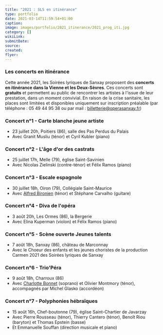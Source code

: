 ```yaml
---
title: "2021 : SLS en itinérance"
type: portfolio
date: 2021-03-14T11:59:54+01:00
caption: 
image: images/portfolio/2021_itinerance/2021_prog_iti.jpg
category: []
wikiLink: 
submitDate:
source: 
created:
flyer: 
---
```


### Les concerts en itinérance

Cette année 2021, les Soirées lyriques de Sanxay proposent des **concerts en itinérance dans la Vienne et les Deux-Sèvres**.
Ces concerts sont **gratuits** et permettent au public de rencontrer les artistes à l'issue de leur prestation, dans un moment convivial.
En raison de la crise sanitaire, les places sont limitées et disponibles uniquement sur inscription préalable (par téléphone : 05 49 44 95 38 ou
par mail : billetterie@operasanxay.fr)



### Concert n°1 - Carte blanche jeune artiste

* 23 juillet 20h, Poitiers (86), salle des Pas Perdus du Palais
* Avec Granit Musliu (ténor) et Cyril Kubler (piano)


### Concert n°2 - L'âge d'or des castrats

* 25 juillet 17h, Melle (79), église Saint-Savinien
* Avec Nicolas Zielinski (contre-ténor) et Félix Ramos (piano)


### Concert n°3 - Escale espagnole

* 30 juillet 18h, Oiron (79), Collégiale Saint-Maurice
* Avec [Alfred Bironien](/artists/alfred_bironien/) (ténor) et Stéphane Carvalho (guitare)


### Concert n°4 - Diva de l'opéra

* 3 août 20h, Les Ormes (86), la Bergerie
* Avec Elina Kuperman (violon) et Félix Ramos (piano)


### Concert n°5 - Scène ouverte Jeunes talents

* 7 août 18h, Sanxay (86), château de Marconnay
* Avec le Choeur des enfants et les jeunes choristes de la production Carmen 2021 des Soirées lyriques de Sanxay


### Concert n°6 - Trio'Péra

* 9 août 18h, Charroux (86)
* Avec [Charlotte Bonnet](/artists/charlotte_bonnet/) (soprano) et Olivier Montmory (ténor), accompagnés par Michel Glasko (accordéon)


### Concert n°7 - Polyphonies hébraïques

* 15 août 16h, Chef-boutonne (79), église Saint-Chartier de Javarzay
* Avec Pierre Rousseau (ténor), Thierry Cantero (ténor), Benoît Riou (baryton) et Thomas Epstein (basse)
* Et Emmanuelle Souffan (direction musicale et piano)

